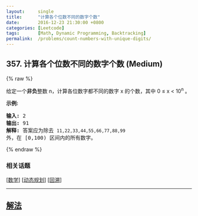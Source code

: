 ```yaml
---
layout:     single
title:      "计算各个位数不同的数字个数"
date:       2016-12-23 21:30:00 +0800
categories: [Leetcode]
tags:       [Math, Dynamic Programming, Backtracking]
permalink:  /problems/count-numbers-with-unique-digits/
---
```


## 357. 计算各个位数不同的数字个数 (Medium)

{% raw %}

<p>给定一个<strong>非负</strong>整数 n，计算各位数字都不同的数字 x 的个数，其中 0 &le; x &lt; 10<sup>n&nbsp;</sup>。</p>

<p><strong>示例:</strong></p>

<pre><strong>输入: </strong>2
<strong>输出: </strong>91 
<strong>解释: </strong>答案应为除去 <code>11,22,33,44,55,66,77,88,99 </code>外，在 [0,100) 区间内的所有数字。
</pre>

{% endraw %}

### 相关话题
  [[数学](https://github.com/awesee/leetcode/tree/main/tag/math/README.md)]
  [[动态规划](https://github.com/awesee/leetcode/tree/main/tag/dynamic-programming/README.md)]
  [[回溯](https://github.com/awesee/leetcode/tree/main/tag/backtracking/README.md)]

---

## [解法](https://github.com/awesee/leetcode/tree/main/problems/count-numbers-with-unique-digits)
